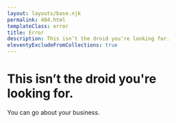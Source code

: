```yaml
---
layout: layouts/base.njk
permalink: 404.html
templateClass: error
title: Error
description: This isn’t the droid you’re looking for.
eleventyExcludeFromCollections: true
---
```


# This isn’t the droid you're looking for.
You can go about your business.